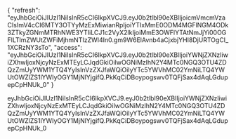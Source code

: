 {
  "refresh": "eyJhbGciOiJIUzI1NiIsInR5cCI6IkpXVCJ9.eyJ0b2tlbl90eXBlIjoicmVmcmVzaCIsImV4cCI6MTY3OTYyMzExMiwianRpIjoiYTIxMmE0ODM4MGFlNGM4ODk3ZTkyZGNmMTRhNWE3YTIiLCJ1c2VyX2lkIjoiMmE3OWFlYTAtNmJjYi00OGFlLTlmZWUtZWFiMjhmNTIzZWI4In0.gm9W6ElAvnb4aCjxbjYHI8DjURTOgCI_1XCRzNY3sTo",
  "access": "eyJhbGciOiJIUzI1NiIsInR5cCI6IkpXVCJ9.eyJ0b2tlbl90eXBlIjoiYWNjZXNzIiwiZXhwIjoxNjcyNzExMTEyLCJqdGkiOiIwOGNiMzlhN2Y4MTc0NGQ3OTU4ZDQzZmUyYWM1YTQ4YyIsInVzZXJfaWQiOiIyYTc5YWVhMC02YmNiLTQ4YWUtOWZlZS1lYWIyOGY1MjNlYjgifQ.PkKqCiDBoypogswv0TQFjSax4dAqLGdupepCpHNUk_0"
}

eyJhbGciOiJIUzI1NiIsInR5cCI6IkpXVCJ9.eyJ0b2tlbl90eXBlIjoiYWNjZXNzIiwiZXhwIjoxNjcyNzExMTEyLCJqdGkiOiIwOGNiMzlhN2Y4MTc0NGQ3OTU4ZDQzZmUyYWM1YTQ4YyIsInVzZXJfaWQiOiIyYTc5YWVhMC02YmNiLTQ4YWUtOWZlZS1lYWIyOGY1MjNlYjgifQ.PkKqCiDBoypogswv0TQFjSax4dAqLGdupepCpHNUk_0
